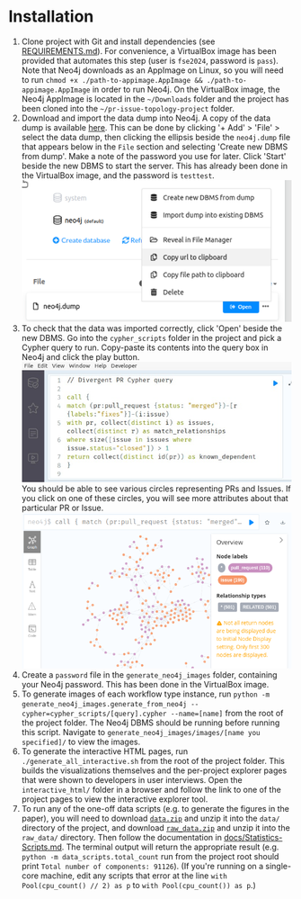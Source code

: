 # Installation

1. Clone project with Git and install dependencies (see [REQUIREMENTS.md](./REQUIREMENTS.md)). For convenience, a VirtualBox image has been provided that automates this step (user is `fse2024`, password is `pass`). Note that Neo4j downloads as an AppImage on Linux, so you will need to run `chmod +x ./path-to-appimage.AppImage && ./path-to-appimage.AppImage` in order to run Neo4j. On the VirtualBox image, the Neo4j AppImage is located in the `~/Downloads` folder and the project has been cloned into the `~/pr-issue-topology-project` folder.
2. Download and import the data dump into Neo4j. A copy of the data dump is available [here](https://osf.io/3kexy). This can be done by clicking '+ Add' > 'File' > select the data dump, then clicking the ellipsis beside the `neo4j.dump` file that appears below in the `File` section and selecting 'Create new DBMS from dump'. Make a note of the password you use for later. Click 'Start' beside the new DBMS to start the server. This has already been done in the VirtualBox image, and the password is `testtest`.
   ![Creating a DBMS from the dump](./docs/images/neo4j_create.png)
3. To check that the data was imported correctly, click 'Open' beside the new DBMS. Go into the `cypher_scripts` folder in the project and pick a Cypher query to run. Copy-paste its contents into the query box in Neo4j and click the play button.
   ![Running a query](./docs/images/neo4j_query.png)
   You should be able to see various circles representing PRs and Issues. If you click on one of these circles, you will see more attributes about that particular PR or Issue.
   ![Query results](./docs/images/neo4j_result.png)
4. Create a `password` file in the `generate_neo4j_images` folder, containing your Neo4j password. This has been done in the VirtualBox image.
5. To generate images of each workflow type instance, run `python -m generate_neo4j_images.generate_from_neo4j --cypher=cypher_scripts/[query].cypher --name=[name]` from the root of the project folder. The Neo4j DBMS should be running before running this script. Navigate to `generate_neo4j_images/images/[name you specified]/` to view the images.
6. To generate the interactive HTML pages, run `./generate_all_interactive.sh` from the root of the project folder. This builds the visualizations themselves and the per-project explorer pages that were shown to developers in user interviews. Open the `interactive_html/` folder in a browser and follow the link to one of the project pages to view the interactive explorer tool.
7. To run any of the one-off data scripts (e.g. to generate the figures in the paper), you will need to download [`data.zip`](https://osf.io/n5apk) and unzip it into the `data/` directory of the project, and download [`raw_data.zip`](https://osf.io/z695u) and unzip it into the `raw_data/` directory. Then follow the documentation in [docs/Statistics-Scripts.md](./docs/Statistics-Scripts.md). The terminal output will return the appropriate result (e.g. `python -m data_scripts.total_count` run from the project root should print `Total number of components: 91126`). (If you're running on a single-core machine, edit any scripts that error at the line `with Pool(cpu_count() // 2) as p` to `with Pool(cpu_count()) as p`.)
